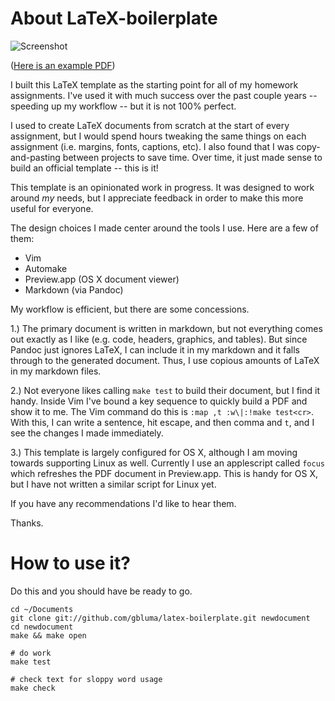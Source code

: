 # About LaTeX-boilerplate

![Screenshot](https://github.com/gbluma/latex-boilerplate/raw/master/screenshot.png)

([Here is an example PDF](https://github.com/gbluma/latex-boilerplate/blob/master/example.pdf?raw=true))

I built this LaTeX template as the starting point for all of my homework assignments. I've used it with much success over the past couple years -- speeding up my workflow -- but it is not 100% perfect.

I used to create LaTeX documents from scratch at the start of every assignment, but I would spend hours tweaking the same things on each assignment (i.e. margins, fonts, captions, etc). I also found that I was copy-and-pasting between projects to save time. Over time, it just made sense to build an official template -- this is it!

This template is an opinionated work in progress. It was designed to work around *my* needs, but I appreciate feedback in order to make this more useful for everyone.

The design choices I made center around the tools I use. Here are a few of them:

 * Vim
 * Automake
 * Preview.app (OS X document viewer)
 * Markdown (via Pandoc)

My workflow is efficient, but there are some concessions. 

 1.) The primary document is written in markdown, but not everything comes out exactly as I like (e.g. code, headers, graphics, and tables). But since Pandoc just ignores LaTeX, I can include it in my markdown and it falls through to the generated document. Thus, I use copious amounts of LaTeX in my markdown files.

 2.) Not everyone likes calling `make test` to build their document, but I find it handy. Inside Vim I've bound a key sequence to quickly build a PDF and show it to me. The Vim command do this is `:map ,t :w\|:!make test<cr>`. With this, I can write a sentence, hit escape, and then comma and `t`, and I see the changes I made immediately.

 3.) This template is largely configured for OS X, although I am moving towards supporting Linux as well. Currently I use an applescript called `focus` which refreshes the PDF document in Preview.app. This is handy for OS X, but I have not written a similar script for Linux yet.

If you have any recommendations I'd like to hear them.

Thanks.

# How to use it?

Do this and you should have be ready to go.

    cd ~/Documents
    git clone git://github.com/gbluma/latex-boilerplate.git newdocument
    cd newdocument
    make && make open

    # do work
    make test
    
    # check text for sloppy word usage
    make check

